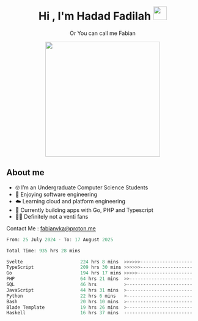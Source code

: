 <h1 align="center">Hi , I'm Hadad Fadilah  <img src="https://media.giphy.com/media/hvRJCLFzcasrR4ia7z/giphy.gif" width="35" ></h1>
<p align="center"><span>Or You can call me <span style="font: bold">Fabian</span></p>
<p align="center">
<img src="https://media.tenor.com/78dNivDemDAAAAAi/speech-bubble-venti.gif" width="300"/>    
</p>

##  About me
- 🤓 I’m an Undergraduate Computer Science Students
- 🍰 Enjoying software engineering
- ☁️ Learning cloud and platform engineering
- 🧰 Currently building apps with Go, PHP and Typescript 
- 🏃‍♂️ Definitely not a venti fans

Contact Me : fabianvka@proton.me

<!--START_SECTION:waka-->

```go
From: 25 July 2024 - To: 17 August 2025

Total Time: 935 hrs 28 mins

Svelte                     224 hrs 8 mins  >>>>>>-------------------   23.78 %
TypeScript                 209 hrs 30 mins >>>>>>-------------------   22.22 %
Go                         194 hrs 17 mins >>>>>--------------------   20.61 %
PHP                        64 hrs 21 mins  >>-----------------------   06.83 %
SQL                        46 hrs          >------------------------   04.88 %
JavaScript                 44 hrs 31 mins  >------------------------   04.72 %
Python                     22 hrs 6 mins   >------------------------   02.34 %
Bash                       20 hrs 10 mins  >------------------------   02.14 %
Blade Template             19 hrs 26 mins  >------------------------   02.06 %
Haskell                    16 hrs 37 mins  -------------------------   01.76 %
```

<!--END_SECTION:waka-->




<!--
**Fadil-Tao/Fadil-Tao** is a ✨ _special_ ✨ repository because its `README.md` (this file) appears on your GitHub profile.


